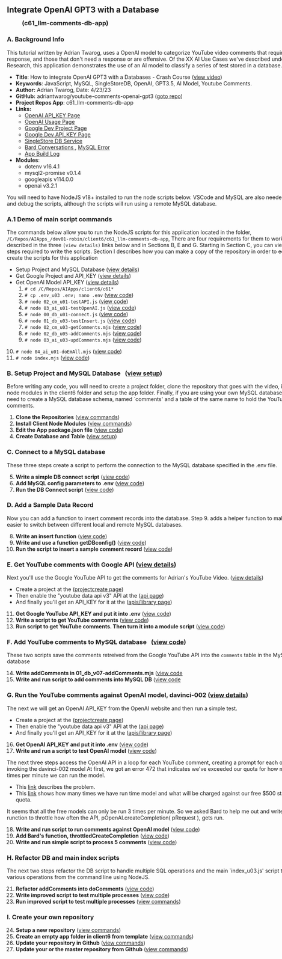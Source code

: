 <div style="width: 800px;">

## Integrate OpenAI GPT3 with a Database
### <div style="margin-top: -10px; margin-left: 40px; margin-bottom:20px;">(c61_llm-comments-db-app)</div>

### A. Background Info

This tutorial written by Adrian Twarog, uses a OpenAI model to categorize YouTube video comments that
require a response, and those that don't need a response or are offensive.  Of the XX AI Use Cases we've 
described under AI Research, this application demonstrates the use of an AI model to classify a series of 
test stored in a database.   

 - **Title**: How to integrate OpenAI GPT3 with a Databases - Crash Course ([view video](https://www.youtube.com/watch?v=N4nX_rTwKx4)) 
 - **Keywords**: JavaScript, MySQL, SingleStoreDB, OpenAI, GPT3.5, AI Model, Youtube Comments. 
 - **Author:** Adrian Twarog, Date: 4/23/23 
 - **GitHub:** adriantwarog/youtube-comments-openai-gpt3 ([goto repo](https://github.com/adriantwarog/youtube-comments-openai-gpt3.git))
 - **Project Repos App**: c61_llm-comments-db-app
 - **Links:** 
    - [OpenAI API_KEY Page     ](https://platform.openai.com/api-keys)   
    - [OpenAI Usage Page       ](https://platform.openai.com/usage)   
    - [Google Dev Project Page ](https://console.cloud.google.com/apis/welcome?project=)   
    - [Google Dev API_KEY Page ](https://console.cloud.google.com/apis/credentials?project=)   
    - [SingleStore DB Service  ](https://www.singlestore.com/cloud-trial/)
    - [Bard Conversations      ](https://g.co/bard/share/6f48fe97c585),  [MySQL Error](https://g.co/gemini/share/00475349aac4)
    - [App Build Log           ](setup/d61_llm-comments-db-app/d61-01_build-log.md)
 - **Modules**:  
   - dotenv v16.4.1
   - mysql2-promise v0.1.4
   - googleapis v114.0.0
   - openai v3.2.1

You will need to have NodeJS v18+ installed to run the node scripts below. VSCode and MySQL are also needed
to edit and debug the scripts, although the scripts will run using a remote MySQL database. 

<span id="a1" name="a1"></span>

### A.1 Demo of main script commands

The commands below allow you to run the NodeJS scripts for this application located in the folder, 
`/C/Repos/AIApps_/dev01-robin/client6/c61_llm-comments-db-app`,  There are four requirements for them to work
described in the three `(view details)` links below and in Sections B, E and G.  Starting in Section C, you can 
view the steps required to write the scripts.  Section I describes how you can make a copy of the repository
in order to edit or create the scripts for this application 

- Setup Project and MySQL Database       ([view details](setup/d61_llm-comments-db-app/d61-00_description.md#b1))
- Get Google Project and API_KEY         ([view details](setup/d61_llm-comments-db-app/d61-01_build-log.md?id=e10))
- Get OpenAI Model API_KEY               ([view details](setup/d61_llm-comments-db-app/d61-01_build-log.md?id=g10))
  1. `# cd /C/Repos/AIApps/client6/c61*`
  2. `# cp .env_u03 .env; nano .env`     ([view code](setup/d61_llm-comments-db-app/d61-01_build-log.md?id=c6))
  3. `# node 02_cm_u01-testAPI.js`       ([view code](setup/d61_llm-comments-db-app/d61-01_build-log.md?id=e12))  
  4. `# node 03_ai_u01-testOpenAI.js`    ([view code](setup/d61_llm-comments-db-app/d61-01_build-log.md?id=g17))
  5. `# node 00_db_u01-connect.js`       ([view code](setup/d61_llm-comments-db-app/d61-01_build-log.md?id=c5))
  6. `# node 01_db_u03-testInsert.js`    ([view code](setup/d61_llm-comments-db-app/d61-01_build-log.md?id=d8))
  7. `# node 02_cm_u03-getComments.mjs`  ([view code](setup/d61_llm-comments-db-app/d61-01_build-log.md?id=e13))
  8. `# node 02_db_u05-addComments.mjs`  ([view code](setup/d61_llm-comments-db-app/d61-01_build-log.md?id=f15))
  9. `# node 03_ai_u03-updComments.mjs`  ([view code](setup/d61_llm-comments-db-app/d61-01_build-log.md?id=g19))
 10. `# node 04_ai_u01-doEmAll.mjs`      ([view code](setup/d61_llm-comments-db-app/d61-01_build-log.md?id=h22))
 11. `# node index.mjs`                  ([view code](setup/d61_llm-comments-db-app/d61-01_build-log.md?id=h24))

<span id="b1" name="b1"></span>

### B. Setup Project and MySQL Database             &nbsp; ([view setup](setup/d61_llm-comments-db-app/d61-01_build-log.md?id=b1))

Before writing any code, you will need to create a project folder, clone the repository that goes with the video, 
install node modules in the client6 folder and setup the app folder.  Finally, if you are using your own MySQL
database, you will need to create a MySQL database schema, named `comments' and a table of the same name to hold 
the YouTube video comments.

 1. **Clone the Repositories**                              ([view commands](setup/d61_llm-comments-db-app/d61-01_build-log.md?id=b1))
 2. **Install Client Node Modules**                         ([view commands](setup/d61_llm-comments-db-app/d61-01_build-log.md?id=b2))
 3. **Edit the App package.json file**                      ([view code](setup/d61_llm-comments-db-app/d61-01_build-log.md?id=b3))
 4. **Create Database and Table**                           ([view setup](setup/d61_llm-comments-db-app/d61-01_build-log.md?id=b4))

### C. Connect to a MySQL database

These three steps create a script to perform the connection to the MySQL database specified in the .env file. 

 5. **Write a simple DB connect script**                    ([view code](setup/d61_llm-comments-db-app/d61-01_build-log.md?id=c5))
 6. **Add MySQL config parameters to .env**                 ([view code](setup/d61_llm-comments-db-app/d61-01_build-log.md?id=c6))
 7. **Run the DB Connect script**                           ([view code](setup/d61_llm-comments-db-app/d61-01_build-log.md?id=c7))

### D. Add a Sample Data Record

Now you can add a function to insert comment records into the database. Step 9. adds a helper function to 
make it easier to switch between different local and remote MySQL databases.

 8. **Write an insert function**                            ([view code](setup/d61_llm-comments-db-app/d61-01_build-log.md?id=D8))
 9. **Write and use a function getDBconfig()**              ([view code](setup/d61_llm-comments-db-app/d61-01_build-log.md?id=D9))
10. **Run the script to insert a sample comment record**    ([view code](setup/d61_llm-comments-db-app/d61-01_build-log.md?id=D10)) 

<span id="e1" name="e1"></span>

### E. Get YouTube comments with Google API                 ([view details](setup/d61_llm-comments-db-app/d61-01_build-log.md?id=e10)) 

Next you'll use the Google YouTube API to get the comments for Adrian's YouTube Video. ([view details](setup/d61_llm-comments-db-app/d61-01_build-log.md?id=e10))
- Create a project at the ([projectcreate page](https://console.cloud.google.com/projectcreate))
- Then enable the "youtube data api v3" API at the ([api page](https://console.cloud.google.com/apis/library/browse?q=youtube%20data%20api%20v3))
- And finally you'll get an API_KEY for it at the ([apis/library page]( https://console.cloud.google.com/apis/credentials?project=))

11. **Get Google YouTube API_KEY and put it into .env**     ([view code](setup/d61_llm-comments-db-app/d61-01_build-log.md?id=e11)) 
12. **Write a script to get YouTube comments**              ([view code](setup/d61_llm-comments-db-app/d61-01_build-log.md?id=e12)) 
13. **Run script to get YouTube comments. Then turn it into a module script**  ([view code](setup/d61_llm-comments-db-app/d61-01_build-log.md?id=E13)) 

### F. Add YouTube comments to MySQL database       &nbsp; ([view code](setup/d61_llm-comments-db-app/d61-01_build-log.md?id=F14))
These two scripts save the comments retreived from the Google YouTube API into the `comments` table in the MySQL database

14. **Write addComments in 01_db_v07-addComments.mjs**      ([view code](setup/d61_llm-comments-db-app/d61-01_build-log.md?id=F14) 
15. **Write and run script to add comments into MySQL DB**  ([view code](setup/d61_llm-comments-db-app/d61-01_build-log.md?id=F15) 

<span id="g1" name="g1"></span>

### G. Run the YouTube comments against OpenAI model, davinci-002    ([view details](setup/d61_llm-comments-db-app/d61-01_build-log.md?id=g10))

The next we will get an OpenAI API_KEY from the OpenAI website and then run a simple test.  
- Create a project at the ([projectcreate page](https://console.cloud.google.com/projectcreate))
- Then enable the "youtube data api v3" API at the ([api page](https://console.cloud.google.com/apis/library/browse?q=youtube%20data%20api%20v3))
- And finally you'll get an API_KEY for it at the ([apis/library page]( https://console.cloud.google.com/apis/credentials?project=))

16. **Get OpenAI API_KEY and put it into .env**                      ([view code](setup/d61_llm-comments-db-app/d61-01_build-log.md?id=G16)) 
17. **Write and run a script to test OpenAI model**                  ([view code](setup/d61_llm-comments-db-app/d61-01_build-log.md?id=G17)) 

The next three steps access the OpenAI API in a loop for each YouTube comment, creating a prompt for each one, invoking the davinci-002 model
At first, we got an error 472 that indicates we've exceeded our quota for how many times per minute we can run the model.  
- This [link](https://platform.openai.com/account/limits) describes the problem. 
- This [link](https://platform.openai.com/usage) shows how many times we have run time model and what will be charged against our free $500 started quota.  

It seems that all the free models can only be run 3 times per minute.  So we asked Bard to help me out 
and write a runction to throttle how often the API, pOpenAI.createCompletion( pRequest ), gets run.   

18. **Write and run script to run comments against OpenAI model**    ([view code](setup/d61_llm-comments-db-app/d61-01_build-log.md?id=G18)) 
19. **Add Bard's function, throttledCreateCompletion**               ([view code](setup/d61_llm-comments-db-app/d61-01_build-log.md?id=G19)) 
20. **Write and run simple script to process 5 comments**            ([view code](setup/d61_llm-comments-db-app/d61-01_build-log.md?id=G20)) 

### H. Refactor DB and main index scripts   
The next two steps refactor the DB script to handle multiple SQL operations and the main `index_u03.js' script 
to run the various operations from the command line using NodeJS.   

21. **Refactor addComments into doComments**                ([view code](setup/d61_llm-comments-db-app/d61-01_build-log.md?id=h21)) 
22. **Write improved script to test multiple processes**    ([view code](setup/d61_llm-comments-db-app/d61-01_build-log.md?id=h22)) 
23. **Run improved script to test multiple processes**      ([view commands](setup/d61_llm-comments-db-app/d61-01_build-log.md?id=h23)) 

### I. Create your own repository 

24. **Setup a new repository**                              ([view commands](setup/d61_llm-comments-db-app/d61-01_build-log.md?id=i24)) 
25. **Create an empty app folder in client6 from template** ([view commands](setup/d61_llm-comments-db-app/d61-01_build-log.md?id=i25))  
26. **Update your repository in Github**                    ([view commands](setup/d61_llm-comments-db-app/d61-01_build-log.md?id=i26)) 
27. **Update your or the master repository from Github**    ([view commands](setup/d61_llm-comments-db-app/d61-01_build-log.md?id=i27)) 


<div style="height:1000px;"></div>
</div>